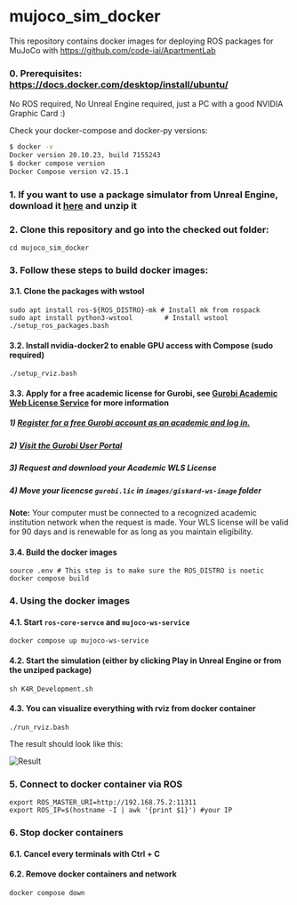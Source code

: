 # mujoco_sim_docker

This repository contains docker images for deploying ROS packages for MuJoCo with https://github.com/code-iai/ApartmentLab

### 0. Prerequisites: https://docs.docker.com/desktop/install/ubuntu/

No ROS required, No Unreal Engine required, just a PC with a good NVIDIA Graphic Card :)

Check your docker-compose and docker-py versions:

```bash
$ docker -v
Docker version 20.10.23, build 7155243
$ docker compose version
Docker Compose version v2.15.1
```

### 1. If you want to use a package simulator from Unreal Engine, download it [here](https://seafile.zfn.uni-bremen.de/f/97ecc2e40e254999bc26/) and unzip it

### 2. Clone this repository and go into the checked out folder:

```
cd mujoco_sim_docker
```

### 3. Follow these steps to build docker images:

#### 3.1. Clone the packages with wstool

```
sudo apt install ros-${ROS_DISTRO}-mk # Install mk from rospack
sudo apt install python3-wstool        # Install wstool
./setup_ros_packages.bash
```

#### 3.2. Install nvidia-docker2 to enable GPU access with Compose (sudo required)

```
./setup_rviz.bash
```

#### 3.3. Apply for a free academic license for Gurobi, see [Gurobi Academic Web License Service](https://www.gurobi.com/features/academic-wls-license/) for more information

##### 1) [Register for a free Gurobi account as an academic and log in.](https://pages.gurobi.com/registration)

##### 2) [Visit the Gurobi User Portal](https://portal.gurobi.com/iam/licenses/request?type=academic)

##### 3) Request and download your Academic WLS License

##### 4) Move your licencse `gurobi.lic` in `images/giskard-ws-image` folder

**Note:** Your computer must be connected to a recognized academic institution network when the request is made. Your WLS license will be valid for 90 days and is renewable for as long as you maintain eligibility.

#### 3.4. Build the docker images

```
source .env # This step is to make sure the ROS_DISTRO is noetic
docker compose build
```

### 4. Using the docker images

#### 4.1. Start `ros-core-servce` and `mujoco-ws-service`

```
docker compose up mujoco-ws-service
```

#### 4.2. Start the simulation (either by clicking Play in Unreal Engine or from the unziped package)

```
sh K4R_Development.sh
```

#### 4.3. You can visualize everything with rviz from docker container

```
./run_rviz.bash
```

The result should look like this:

![Result](https://user-images.githubusercontent.com/64316740/222938993-55c01be5-920f-4221-baba-3008bf4f4618.png)

### 5. Connect to docker container via ROS

```
export ROS_MASTER_URI=http://192.168.75.2:11311
export ROS_IP=$(hostname -I | awk '{print $1}') #your IP
```

### 6. Stop docker containers

#### 6.1. Cancel every terminals with Ctrl + C

#### 6.2. Remove docker containers and network

```
docker compose down
```
